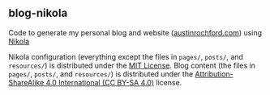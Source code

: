 blog-nikola
-----------

Code to generate my personal blog and website ([austinrochford.com](https://austinrochford.com)) using [Nikola](https://getnikola.com/)

Nikola configuration (everything except the files in `pages/`, `posts/`, and `resources/`) is distributed under the [MIT License](https://opensource.org/licenses/MIT).  Blog content (the files in `pages/`, `posts/`, and `resources/`) is distributed under the [Attribution-ShareAlike 4.0 International (CC BY-SA 4.0)](https://creativecommons.org/licenses/by-sa/4.0/) license.
